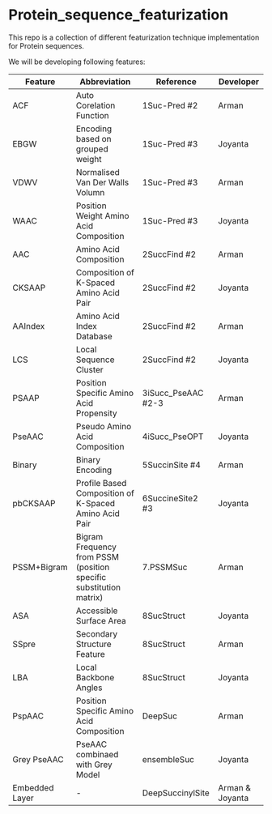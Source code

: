 # Protein_sequence_featurization
This repo is a collection of different featurization technique implementation for Protein sequences. 

We will be developing following features:


| Feature 	| Abbreviation             	| Reference    	| Developer 	|
|---------	|--------------------------	|--------------	|-----------	|
|ACF	|Auto Corelation Function	|1Suc-Pred #2	|Arman	|
|EBGW	|Encoding based on grouped weight 	|1Suc-Pred #3	|Joyanta	|
|VDWV	|Normalised Van Der Walls Volumn			|1Suc-Pred #3		|Arman|
|WAAC	|Position Weight Amino Acid Composition		|1Suc-Pred #3		|Joyanta|
|AAC	|Amino Acid Composition				|2SuccFind #2		|Arman|
|CKSAAP	|Composition of K-Spaced Amino Acid Pair		|2SuccFind #2		|Joyanta|
|AAIndex	|Amino Acid Index Database			|2SuccFind #2		|Arman|
|LCS	|Local Sequence Cluster				|2SuccFind #2		|Joyanta|
|PSAAP	|Position Specific Amino Acid Propensity		|3iSucc_PseAAC #2-3	|Arman|
|PseAAC	|Pseudo Amino Acid Composition			|4iSucc_PseOPT		|Joyanta|
|Binary	|Binary Encoding					|5SuccinSite #4		|Arman|
|pbCKSAAP |Profile Based Composition of K-Spaced Amino Acid Pair			|6SuccineSite2 #3	|Joyanta|
|PSSM+Bigram	|Bigram Frequency from PSSM (position specific substitution matrix) 				|7.PSSMSuc		|Arman|
|ASA	|Accessible Surface Area				|8SucStruct		|Joyanta|
|SSpre	|Secondary Structure Feature 			|8SucStruct		|Arman|
|LBA	|Local Backbone Angles				|8SucStruct		|Joyanta|
|PspAAC	|Position Specific Amino Acid Composition	|DeepSuc 		|Arman|
|Grey PseAAC	|PseAAC combinaed with Grey Model 	|ensembleSuc		|Joyanta|
|Embedded Layer	|-					|DeepSuccinylSite	|Arman & Joyanta|
